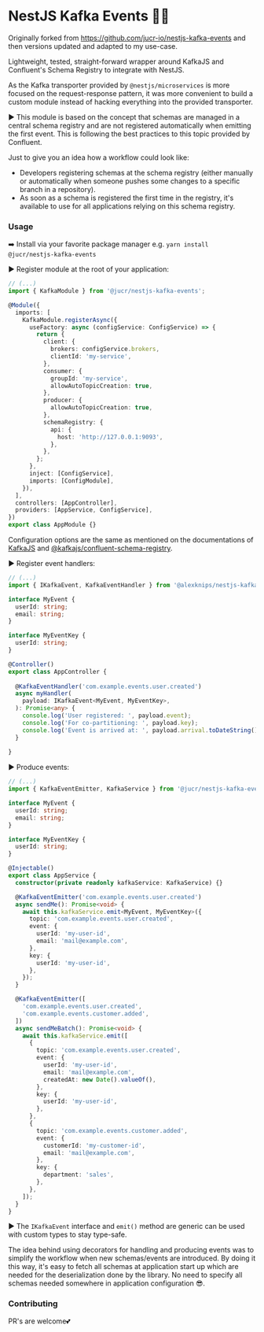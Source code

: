 # NestJS Kafka Events 🏄‍♀️
Originally forked from https://github.com/jucr-io/nestjs-kafka-events
and then versions updated and adapted to my use-case.

Lightweight, tested, straight-forward wrapper around KafkaJS and Confluent's Schema Registry
to integrate with NestJS.

As the Kafka transporter provided by `@nestjs/microservices` is more focused on the request-response pattern, 
it was more convenient to build a custom module instead of hacking everything into the provided transporter.

▶️ This module is based on the concept that schemas are managed in a central schema registry and are not registered
automatically when emitting the first event. This is following the best practices to this topic provided by Confluent.

Just to give you an idea how a workflow could look like:

- Developers registering schemas at the schema registry (either manually or automatically when someone
  pushes some changes to a specific branch in a repository).
- As soon as a schema is registered the first time in the registry, it's available to use for all applications
  relying on this schema registry.

### Usage
➡️ Install via your favorite package manager e.g. `yarn install @jucr/nestjs-kafka-events`

▶️ Register module at the root of your application:

```typescript
// (...)
import { KafkaModule } from '@jucr/nestjs-kafka-events';

@Module({
  imports: [
    KafkaModule.registerAsync({
      useFactory: async (configService: ConfigService) => {
        return {
          client: {
            brokers: configService.brokers,
            clientId: 'my-service',
          },
          consumer: {
            groupId: 'my-service',
            allowAutoTopicCreation: true,
          },
          producer: {
            allowAutoTopicCreation: true,
          },
          schemaRegistry: {
            api: {
              host: 'http://127.0.0.1:9093',
            },
          },
        };
      },
      inject: [ConfigService],
      imports: [ConfigModule],
    }),
  ],
  controllers: [AppController],
  providers: [AppService, ConfigService],
})
export class AppModule {}
```
Configuration options are the same as mentioned on the documentations of [KafkaJS](https://kafka.js.org/docs/configuration)
and [@kafkajs/confluent-schema-registry](https://kafkajs.github.io/confluent-schema-registry/).


▶️ Register event handlers:

```typescript
// (...)
import { IKafkaEvent, KafkaEventHandler } from '@alexknips/nestjs-kafka-events';

interface MyEvent {
  userId: string;
  email: string;
}

interface MyEventKey {
  userId: string;
}

@Controller()
export class AppController {
  
  @KafkaEventHandler('com.example.events.user.created')
  async myHandler(
    payload: IKafkaEvent<MyEvent, MyEventKey>,
  ): Promise<any> {
    console.log('User registered: ', payload.event);
    console.log('For co-partitioning: ', payload.key);
    console.log('Event is arrived at: ', payload.arrival.toDateString());
  }
  
}
```

▶️ Produce events:
```typescript
// (...)
import { KafkaEventEmitter, KafkaService } from '@jucr/nestjs-kafka-events';

interface MyEvent {
  userId: string;
  email: string;
}

interface MyEventKey {
  userId: string;
}

@Injectable()
export class AppService {
  constructor(private readonly kafkaService: KafkaService) {}

  @KafkaEventEmitter('com.example.events.user.created')
  async sendMe(): Promise<void> {
    await this.kafkaService.emit<MyEvent, MyEventKey>({
      topic: 'com.example.events.user.created',
      event: {
        userId: 'my-user-id',
        email: 'mail@example.com',
      },
      key: {
        userId: 'my-user-id',
      },
    });
  }

  @KafkaEventEmitter([
    'com.example.events.user.created',
    'com.example.events.customer.added',
  ])
  async sendMeBatch(): Promise<void> {
    await this.kafkaService.emit([
      {
        topic: 'com.example.events.user.created',
        event: {
          userId: 'my-user-id',
          email: 'mail@example.com',
          createdAt: new Date().valueOf(),
        },
        key: {
          userId: 'my-user-id',
        },
      },
      {
        topic: 'com.example.events.customer.added',
        event: {
          customerId: 'my-customer-id',
          email: 'mail@example.com',
        },
        key: {
          department: 'sales',
        },
      },
    ]);
  }
}
```

▶️ The `IKafkaEvent` interface and `emit()` method are generic can be used with custom types to stay type-safe.

The idea behind using decorators for handling and producing events was to simplify the workflow when new schemas/events
are introduced. By doing it this way, it's easy to fetch all schemas at application start up which are needed for the
deserialization done by the library.
No need to specify all schemas needed somewhere in application configuration 😎.

### Contributing
PR's are welcome💕


